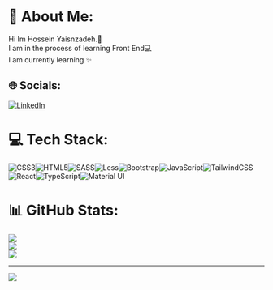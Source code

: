 # 💫 About Me:
Hi Im Hossein Yaisnzadeh.👋<br>I am in the process of learning Front End💻<br>I am currently learning ✨


## 🌐 Socials:
[![LinkedIn](https://img.shields.io/badge/LinkedIn-%230077B5.svg?logo=linkedin&logoColor=white)](https://linkedin.com/in/hossein-yasinzadeh-3130b8331) 

# 💻 Tech Stack:
![CSS3](https://img.shields.io/badge/css3-%231572B6.svg?style=for-the-badge&logo=css3&logoColor=white)![HTML5](https://img.shields.io/badge/html5-%23E34F26.svg?style=for-the-badge&logo=html5&logoColor=white)![SASS](https://img.shields.io/badge/SASS-hotpink.svg?style=for-the-badge&logo=SASS&logoColor=white)![Less](https://img.shields.io/badge/less-2B4C80?style=for-the-badge&logo=less&logoColor=white)![Bootstrap](https://img.shields.io/badge/bootstrap-%238511FA.svg?style=for-the-badge&logo=bootstrap&logoColor=white)![JavaScript](https://img.shields.io/badge/javascript-%23323330.svg?style=for-the-badge&logo=javascript&logoColor=%23F7DF1E)![TailwindCSS](https://img.shields.io/badge/tailwindcss-%2338B2AC.svg?style=for-the-badge&logo=tailwind-css&logoColor=white)![React](https://img.shields.io/badge/react-%2361DAFB.svg?style=for-the-badge&logo=react&logoColor=white)![TypeScript](https://img.shields.io/badge/typescript-%23007ACC.svg?style=for-the-badge&logo=typescript&logoColor=white)![Material UI](https://img.shields.io/badge/MUI-%230081CB.svg?style=for-the-badge&logo=mui&logoColor=white)



# 📊 GitHub Stats:
![](https://github-readme-stats.vercel.app/api?username=HosseinYasinzade&theme=dark&hide_border=false&include_all_commits=false&count_private=false)<br/>
![](https://github-readme-streak-stats.herokuapp.com/?user=HosseinYasinzade&theme=dark&hide_border=false)<br/>
![](https://github-readme-stats.vercel.app/api/top-langs/?username=HosseinYasinzade&theme=dark&hide_border=false&include_all_commits=false&count_private=false&layout=compact)

---
[![](https://visitcount.itsvg.in/api?id=HosseinYasinzade&icon=0&color=3)](https://visitcount.itsvg.in)

